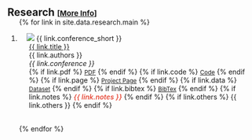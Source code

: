 <h1 id="research"></h1>

<h2 style="margin: 60px 0px -15px;">Research <temp style="font-size:15px;">[</temp><a href="https://zhbalex.github.io/research/" target="_blank" style="font-size:15px;">More Info</a><temp style="font-size:15px;">]</temp>
<!-- <temp style="font-size:15px;">[</temp><a href="https://dblp.org/pid/12/10033-1.html" target="_blank" style="font-size:15px;">DBLP</a><temp style="font-size:15px;">]</temp> -->
</h2>


<div class="publications">
<ol class="bibliography">






{% for link in site.data.research.main %}










<li>
<div class="pub-row">
  <div class="col-sm-3 abbr" style="position: relative;padding-right: 15px;padding-left: 15px;">
    <img src="{{ link.image }}" class="teaser img-fluid z-depth-1" style="width=100;height=40%">
            <abbr class="badge">{{ link.conference_short }}</abbr>
  </div>
  <div class="col-sm-9" style="position: relative;padding-right: 15px;padding-left: 20px;">
      <div class="title"><a href="{{ link.pdf }}">{{ link.title }}</a></div>
      <div class="author">{{ link.authors }}</div>
      <div class="periodical"><em>{{ link.conference }}</em>
      </div>
    <div class="links">
      {% if link.pdf %} 
      <a href="{{ link.pdf }}" class="btn btn-sm z-depth-0" role="button" target="_blank" style="font-size:12px;">PDF</a>
      {% endif %}
      {% if link.code %} 
      <a href="{{ link.code }}" class="btn btn-sm z-depth-0" role="button" target="_blank" style="font-size:12px;">Code</a>
      {% endif %}
      {% if link.page %} 
      <a href="{{ link.page }}" class="btn btn-sm z-depth-0" role="button" target="_blank" style="font-size:12px;">Project Page</a>
      {% endif %}
      {% if link.data %} 
      <a href="{{ link.data }}" class="btn btn-sm z-depth-0" role="button" target="_blank" style="font-size:12px;">Dataset</a>
      {% endif %}
      {% if link.bibtex %} 
      <a href="{{ link.bibtex }}" class="btn btn-sm z-depth-0" role="button" target="_blank" style="font-size:12px;">BibTex</a>
      {% endif %}
      {% if link.notes %} 
      <strong> <i style="color:#e74d3c; font-weight:600">{{ link.notes }}</i></strong>
      {% endif %}
      {% if link.others %} 
      {{ link.others }}
      {% endif %}
    </div>
  </div>
</div>
</li>

<br>

{% endfor %}

<!-- <li>
<div class="pub-row">
  <div class="col-sm-3 abbr" style="position: relative;padding-right: 15px;padding-left: 15px;">
    <img src="https://img.yliu.me/teaser/MTL_CVPR.png" class="teaser img-fluid z-depth-1">
            <abbr class="badge">CVPR</abbr>
  </div>
  <div class="col-sm-9" style="position: relative;padding-right: 15px;padding-left: 20px;">
      <div class="title"><a href="https://openaccess.thecvf.com/content_CVPR_2019/html/Sun_Meta-Transfer_Learning_for_Few-Shot_Learning_CVPR_2019_paper.html">Meta-Transfer Learning for Few-Shot Learning</a></div>
      <div class="author">Qianru Sun*, <strong>Yaoyao Liu*</strong>, Tat-Seng Chua, Bernt Schiele <br> (* Equal contribution)</div>
      <div class="periodical"><em>IEEE/CVF Conference on Computer Vision and Pattern Recognition <strong>(CVPR)</strong>, 2019.</em>
      </div>
    <div class="links">
      <a href="https://openaccess.thecvf.com/content_CVPR_2019/papers/Sun_Meta-Transfer_Learning_for_Few-Shot_Learning_CVPR_2019_paper.pdf" class="btn btn-sm z-depth-0" role="button" target="_blank" style="font-size:12px;">PDF</a>
      <a href="https://github.com/yaoyao-liu/meta-transfer-learning" class="btn btn-sm z-depth-0" role="button" target="_blank" style="font-size:12px;">Code</a>
      <a href="https://lyy.mpi-inf.mpg.de/mtl/" class="btn btn-sm z-depth-0" role="button" target="_blank" style="font-size:12px;">Project Page</a>
      <a href="https://dblp.uni-trier.de/rec/conf/cvpr/SunLCS19.html?view=bibtex" class="btn btn-sm z-depth-0" role="button" target="_blank" style="font-size:12px;">BibTex</a>
<br>
<strong> <a style="color:#e74d3c; font-weight:600" href="https://scholar.google.com/citations?view_op=view_citation&hl=en&user=Qi2PSmEAAAAJ&authuser=1&citation_for_view=Qi2PSmEAAAAJ:Tyk-4Ss8FVUC"><i id="total_citation_mtl">800+</i><i style="color:#e74d3c; font-weight:600"> Citations • </i></a><a href="https://github.com/yaoyao-liu/meta-transfer-learning" target="_blank" rel="noopener"><i style="color:#e74d3c; font-weight:600" id="githubstars_mtl">600+</i><i style="color:#e74d3c; font-weight:600"> GitHub Stars</i></a></strong>
<br>
<strong><a style="color:#e74d3c; font-weight:600" href="https://scholar.google.com/citations?hl=en&view_op=list_hcore&venue=FXe-a9w0eycJ.2024&vq=en&cstart=60"><i>Top 100 Most Cited CVPR Papers over the Last Five Years</i></a></strong>
  <script>
  githubStars("yaoyao-liu/meta-transfer-learning", function(stars) {
  var startext = document.getElementById("githubstars_mtl");
        startext.innerHTML=stars;
  });
  </script>
  <script>
      $(document).ready(function () {
          
          var gsDataBaseUrl = 'https://raw.githubusercontent.com/yaoyao-liu/yaoyao-liu.github.io/'
          
          $.getJSON(gsDataBaseUrl + "google-scholar-stats/gs_data.json", function (data) {
              var totalCitation = data['publications']['Qi2PSmEAAAAJ:Tyk-4Ss8FVUC']['num_citations']
              document.getElementById('total_citation_mtl').innerHTML = totalCitation;
              var citationEles = document.getElementsByClassName('show_paper_citations')
              Array.prototype.forEach.call(citationEles, element => {
                  var paperId = element.getAttribute('data')
                  var numCitations = data['publications'][paperId]['num_citations']
                  element.innerHTML = '| Citations: ' + numCitations;
              });
          });
      })
  </script>
    </div>
  </div>
</div>
</li> -->

</ol>
</div>


